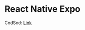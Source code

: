 # React Native Expo

CodSod: [Link](https://www.youtube.com/playlist?list=PLafkKTUDps_7hlj7yRR0LP-fhwo_X-AYw)